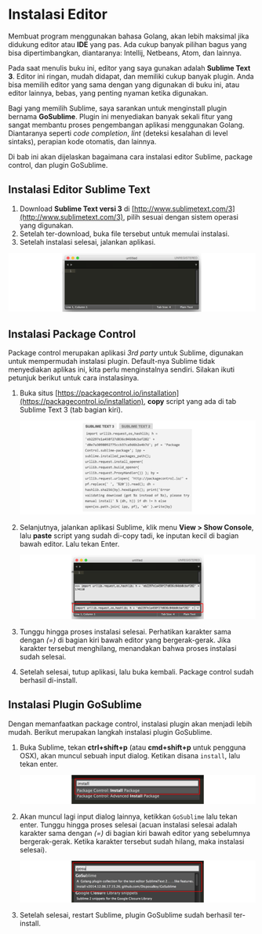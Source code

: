 # Instalasi Editor

Membuat program menggunakan bahasa Golang, akan lebih maksimal jika didukung editor atau **IDE** yang pas. Ada cukup banyak pilihan bagus yang bisa dipertimbangkan, diantaranya: Intellij, Netbeans, Atom, dan lainnya.

Pada saat menulis buku ini, editor yang saya gunakan adalah **Sublime Text 3**. Editor ini ringan, mudah didapat, dan memiliki cukup banyak plugin. Anda bisa memilih editor yang sama dengan yang digunakan di buku ini, atau editor lainnya, bebas, yang penting nyaman ketika digunakan.

Bagi yang memilih Sublime, saya sarankan untuk menginstall plugin bernama **GoSublime**. Plugin ini menyediakan banyak sekali fitur yang sangat membantu proses pengembangan aplikasi menggunakan Golang. Diantaranya seperti *code completion*, *lint* (deteksi kesalahan di level sintaks), perapian kode otomatis, dan lainnya.

Di bab ini akan dijelaskan bagaimana cara instalasi editor Sublime, package control, dan plugin GoSublime.

## Instalasi Editor Sublime Text

 1. Download **Sublime Text versi 3** di [http://www.sublimetext.com/3](http://www.sublimetext.com/3), pilih sesuai dengan sistem operasi yang digunakan.
 2. Setelah ter-download, buka file tersebut untuk memulai instalasi.
 3. Setelah instalasi selesai, jalankan aplikasi.

![Tampilan Sublime Text 3](images/4_1_Sublime_text.png)

## Instalasi Package Control

Package control merupakan aplikasi *3rd party* untuk Sublime, digunakan untuk mempermudah instalasi plugin. Default-nya Sublime tidak menyediakan aplikas ini, kita perlu menginstalnya sendiri. Silakan ikuti petunjuk berikut untuk cara instalasinya.

 1. Buka situs [https://packagecontrol.io/installation](https://packagecontrol.io/installation), **copy** script yang ada di tab Sublime Text 3 (tab bagian kiri).

    ![Copy script instalasi plugin](images/4_5_plugin_control_code.png)

 2. Selanjutnya, jalankan aplikasi Sublime, klik menu **View > Show Console**, lalu **paste** script yang sudah di-copy tadi, ke inputan kecil di bagian bawah editor. Lalu tekan Enter.

    ![Show console, paste script instalasi package control](images/4_2_install_package_control.png)

 3. Tunggu hingga proses instalasi selesai. Perhatikan karakter sama dengan *(=)* di bagian kiri bawah editor yang bergerak-gerak. Jika karakter tersebut menghilang, menandakan bahwa proses instalasi sudah selesai.

 4. Setelah selesai, tutup aplikasi, lalu buka kembali. Package control sudah berhasil di-install.

## Instalasi Plugin GoSublime

Dengan memanfaatkan package control, instalasi plugin akan menjadi lebih mudah. Berikut merupakan langkah instalasi plugin GoSublime.

 1. Buka Sublime, tekan **ctrl+shift+p** (atau **cmd+shift+p** untuk pengguna OSX), akan muncul sebuah input dialog. Ketikan disana `install`, lalu tekan enter.

    ![Cara menjalankan package control](images/4_3_install_plugin.png)

 2. Akan muncul lagi input dialog lainnya, ketikkan `GoSublime` lalu tekan enter. Tunggu hingga proses selesai (acuan instalasi selesai adalah karakter sama dengan *(=)* di bagian kiri bawah editor yang sebelumnya bergerak-gerak. Ketika karakter tersebut sudah hilang, maka instalasi selesai).

    ![Cara meng-install GoSublime](images/4_4_install_gosublime.png)

 3. Setelah selesai, restart Sublime, plugin GoSublime sudah berhasil ter-install.
